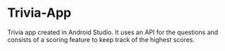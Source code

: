 # Trivia-App
Trivia app created in Android Studio. It uses an API for the questions and consists of a scoring feature to keep track of the highest scores. 
